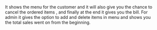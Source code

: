 It shows the menu for the customer and it will also give you the chance to cancel the ordered items , and finally at the end it gives you the bill.
For admin it gives the option to add and delete items in menu and shows you the total sales went on from the beginning.
